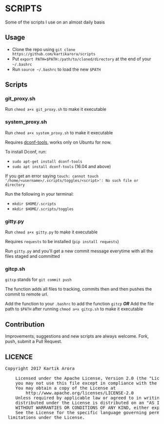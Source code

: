 # SCRIPTS

Some of the scripts I use on an almost daily basis

## Usage 

- Clone the repo using `git clone https://github.com/kartikarora/scripts`
- Put `export PATH=$PATH:/path/to/cloned/directory` at the end of your `~/.bashrc`
- Run `source ~/.bashrc` to load the new `$PATH`

## Scripts

### git_proxy.sh

Run `chmod a+x git_proxy.sh` to make it executable

### system_proxy.sh

Run `chmod a+x system_proxy.sh` to make it executable

Requires [dconf-tools](https://apps.ubuntu.com/cat/applications/dconf-tools/), works only on Ubuntu for now.

To install Dconf, run:
- `sudo apt-get install dconf-tools` 
- `sudo apt install dconf-tools` (16.04 and above)

If you get an error saying `touch: cannot touch '/home/<username>/.scripts/toggles/<script>': No such file or directory`

Run the following in your terminal:
- `mkdir $HOME/.scripts`
- `mkdir $HOME/.scripts/toggles`

### gitty.py

Run `chmod a+x gitty.py` to make it executable

Requires `requests` to be installed (`pip install requests`)

Run `gitty.py` and you'll get a new commit message everytime with all the files staged and committed

### gitcp.sh

`gitcp` stands for `git commit push`

The function adds all files to tracking, commits then and then pushes the commit to remote url.

Add the function to your `.bashrc` to add the function `gitcp` ***OR*** Add the file path to `$PATH` after running `chmod a+x gitcp.sh` to make it executable

## Contribution

Improvements, suggestions and new scripts are always welcome. Fork, push, submit a Pull Request.

## LICENCE
<pre>
Copyright 2017 Kartik Arora

    Licensed under the Apache License, Version 2.0 (the "License");
    you may not use this file except in compliance with the License.
    You may obtain a copy of the License at
        http://www.apache.org/licenses/LICENSE-2.0
    Unless required by applicable law or agreed to in writing, software
    distributed under the License is distributed on an "AS IS" BASIS,
    WITHOUT WARRANTIES OR CONDITIONS OF ANY KIND, either express or implied.
    See the License for the specific language governing permissions and
 limitations under the License.
</pre>